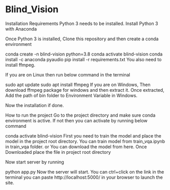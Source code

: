 # Blind_Vision

Installation
Requirements
Python 3 needs to be installed. Install Python 3 with Anaconda

Once Python 3 is installed, Clone this repository and then create a conda environment

conda create -n blind-vision python=3.8
conda activate blind-vision
conda install -c anaconda pyaudio
pip install -r requirements.txt
You also need to install ffmpeg.

If you are on Linux then run below command in the terminal

sudo apt update
sudo apt install ffmpeg
If you are on Windows, Then download ffmpeg package for windows and then extract it. Once extracted, Add the path of bin folder to Environment Variable in Windows.

Now the installation if done.

How to run the project
Go to the project directory and make sure conda environment is active. If not then you can activate by running below command

conda activate blind-vision
First you need to train the model and place the model in the project root directory. You can train model from train_vqa.ipynb in train_vqa folder.
or
You can download the model from here. Once Downloaded place the file in project root directory

Now start server by running

python app.py
Now the server will start. You can ctrl+click on the link in the terminal you can paste http://localhost:5000/ in your browser to launch the site.
